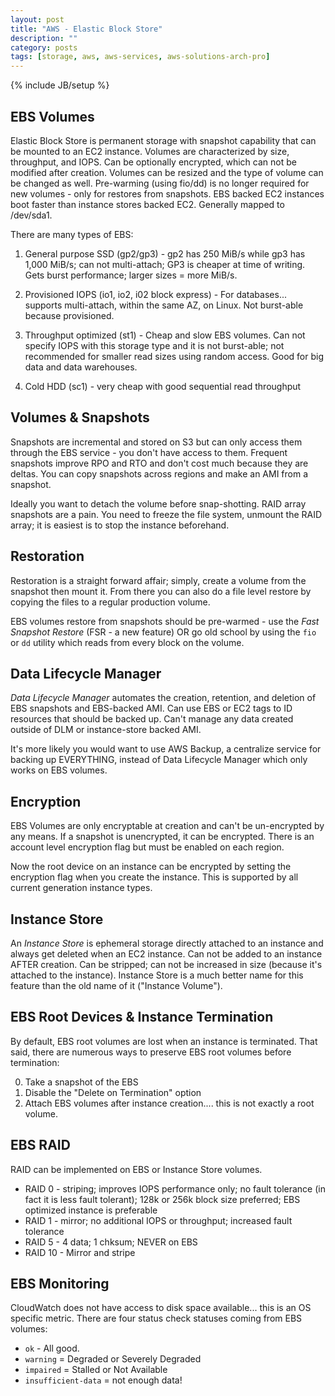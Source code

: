 ```yaml
---
layout: post
title: "AWS - Elastic Block Store"
description: ""
category: posts
tags: [storage, aws, aws-services, aws-solutions-arch-pro]
---
```

{% include JB/setup %}

## EBS Volumes
Elastic Block Store is permanent storage with snapshot capability that can be mounted to an EC2 instance. Volumes are characterized by size, throughput, and IOPS. Can be optionally encrypted, which can not be modified after creation. Volumes can be resized and the type of volume can be changed as well. Pre-warming (using fio/dd) is no longer required for new volumes - only for restores from snapshots. EBS backed EC2 instances boot faster than instance stores backed EC2. Generally mapped to /dev/sda1.

There are many types of EBS:

1. General purpose SSD (gp2/gp3) - gp2 has 250 MiB/s while gp3 has 1,000 MiB/s; can not multi-attach; GP3 is cheaper at time of writing. Gets burst performance; larger sizes = more MiB/s. 

2. Provisioned IOPS (io1, io2, i02 block express) - For databases... supports multi-attach, within the same AZ, on Linux. Not burst-able because provisioned. 

3. Throughput optimized (st1) - Cheap and slow EBS volumes. Can not specify IOPS with this storage type and it is not burst-able; not recommended for smaller read sizes using random access. Good for big data and data warehouses.

4. Cold HDD (sc1) - very cheap with good sequential read throughput

## Volumes &amp; Snapshots
Snapshots are incremental and stored on S3 but can only access them through the EBS service - you don't have access to them. Frequent snapshots improve RPO and RTO and don't cost much because they are deltas. You can copy snapshots across regions and make an AMI from a snapshot.

Ideally you want to detach the volume before snap-shotting. RAID array snapshots are a pain. You need to freeze the file system, unmount the RAID array; it is easiest is to stop the instance beforehand.

## Restoration
Restoration is a straight forward affair; simply, create a volume from the snapshot then mount it. From there you can also do a file level restore by copying the files to a regular production volume. 

EBS volumes restore from snapshots should be pre-warmed - use the _Fast Snapshot Restore_ (FSR - a new feature) OR go old school by using the `fio` or `dd` utility which reads from every block on the volume.

## Data Lifecycle Manager
_Data Lifecycle Manager_ automates the creation, retention, and deletion of EBS snapshots and EBS-backed AMI. Can use EBS or EC2 tags to ID resources that should be backed up. Can't manage any data created outside of DLM or instance-store backed AMI.

It's more likely you would want to use AWS Backup, a centralize service for backing up EVERYTHING, instead of Data Lifecycle Manager which only works on EBS volumes.

## Encryption
EBS Volumes are only encryptable at creation and can't be un-encrypted by any means. If a snapshot is unencrypted, it can be encrypted. There is an account level encryption flag but must be enabled on each region.

Now the root device on an instance can be encrypted by setting the encryption flag when you create the instance. This is supported by all current generation instance types.

## Instance Store
An _Instance Store_ is ephemeral storage directly attached to an instance and always get deleted when an EC2 instance. Can not be added to an instance AFTER creation. Can be stripped; can not be increased in size (because it's attached to the instance). Instance Store is a much better name for this feature than the old name of it ("Instance Volume").

## EBS Root Devices &amp; Instance Termination
By default, EBS root volumes are lost when an instance is terminated. That said, there are numerous ways to preserve EBS root volumes before termination:

0. Take a snapshot of the EBS
0. Disable the "Delete on Termination" option
0. Attach EBS volumes after instance creation.... this is not exactly a root volume.

## EBS RAID
RAID can be implemented on EBS or Instance Store volumes.

- RAID 0 - striping; improves IOPS performance only; no fault tolerance (in fact it is less fault tolerant); 128k or 256k block size preferred; EBS optimized instance is preferable
- RAID 1 - mirror; no additional IOPS or throughput; increased fault tolerance
- RAID 5 - 4 data; 1 chksum; NEVER on EBS
- RAID 10 - Mirror and stripe

## EBS Monitoring
CloudWatch does not have access to disk space available... this is an OS specific metric. There are four status check statuses coming from EBS volumes:

- `ok` - All good.
- `warning` = Degraded or Severely Degraded
- `impaired` = Stalled or Not Available 
- `insufficient-data` = not enough data!